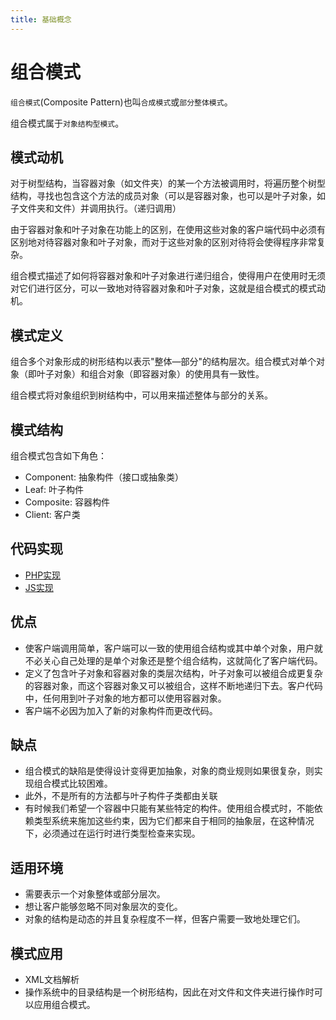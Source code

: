 ```yaml
---
title: 基础概念
---
```


# 组合模式

`组合模式`(Composite Pattern)也叫`合成模式`或`部分整体模式`。

组合模式属于`对象结构型模式`。

## 模式动机

对于树型结构，当容器对象（如文件夹）的某一个方法被调用时，将遍历整个树型结构，寻找也包含这个方法的成员对象（可以是容器对象，也可以是叶子对象，如子文件夹和文件）并调用执行。（递归调用）

由于容器对象和叶子对象在功能上的区别，在使用这些对象的客户端代码中必须有区别地对待容器对象和叶子对象，而对于这些对象的区别对待将会使得程序非常复杂。

组合模式描述了如何将容器对象和叶子对象进行递归组合，使得用户在使用时无须对它们进行区分，可以一致地对待容器对象和叶子对象，这就是组合模式的模式动机。

## 模式定义

组合多个对象形成的树形结构以表示"整体—部分"的结构层次。组合模式对单个对象（即叶子对象）和组合对象（即容器对象）的使用具有一致性。

组合模式将对象组织到树结构中，可以用来描述整体与部分的关系。

## 模式结构

组合模式包含如下角色：

* Component: 抽象构件（接口或抽象类）
* Leaf: 叶子构件
* Composite: 容器构件
* Client: 客户类

## 代码实现

* [PHP实现](./PHP实现.md)
* [JS实现](./JS实现.md)

## 优点

* 使客户端调用简单，客户端可以一致的使用组合结构或其中单个对象，用户就不必关心自己处理的是单个对象还是整个组合结构，这就简化了客户端代码。
* 定义了包含叶子对象和容器对象的类层次结构，叶子对象可以被组合成更复杂的容器对象，而这个容器对象又可以被组合，这样不断地递归下去。客户代码中，任何用到叶子对象的地方都可以使用容器对象。
* 客户端不必因为加入了新的对象构件而更改代码。

## 缺点

* 组合模式的缺陷是使得设计变得更加抽象，对象的商业规则如果很复杂，则实现组合模式比较困难。
* 此外，不是所有的方法都与叶子构件子类都由关联
* 有时候我们希望一个容器中只能有某些特定的构件。使用组合模式时，不能依赖类型系统来施加这些约束，因为它们都来自于相同的抽象层，在这种情况下，必须通过在运行时进行类型检查来实现。

## 适用环境

* 需要表示一个对象整体或部分层次。
* 想让客户能够忽略不同对象层次的变化。
* 对象的结构是动态的并且复杂程度不一样，但客户需要一致地处理它们。

## 模式应用

* XML文档解析
* 操作系统中的目录结构是一个树形结构，因此在对文件和文件夹进行操作时可以应用组合模式。

